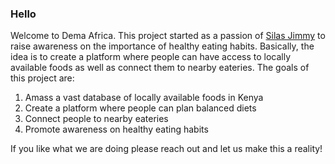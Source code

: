 ### Hello

Welcome to Dema Africa. This project started as a passion of [Silas Jimmy](https://github.com/silasjimmy) to raise awareness on the importance of healthy eating habits. Basically, the idea is to create a platform where people can have access to locally available foods as well as connect them to nearby eateries. The goals of this project are:

1. Amass a vast database of locally available foods in Kenya
2. Create a platform where people can plan balanced diets
3. Connect people to nearby eateries
4. Promote awareness on healthy eating habits

If you like what we are doing please reach out and let us make this a reality!

